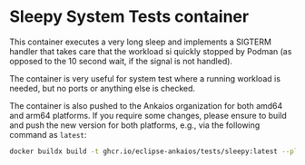 # Sleepy System Tests container

This container executes a very long sleep and implements a SIGTERM handler that takes care that the workload si quickly stopped by Podman (as opposed to the 10 second wait, if the signal is not handled).

The container is very useful for system test where a running workload is needed, but no ports or anything else is checked.

The container is also pushed to the Ankaios organization for both amd64 and arm64 platforms.
If you require some changes, please ensure to build and push the new version for both platforms, e.g., via the following command as `latest`:

```bash
docker buildx build -t ghcr.io/eclipse-ankaios/tests/sleepy:latest --platform linux/amd64,linux/arm64 -f Containerfile --push .
```
